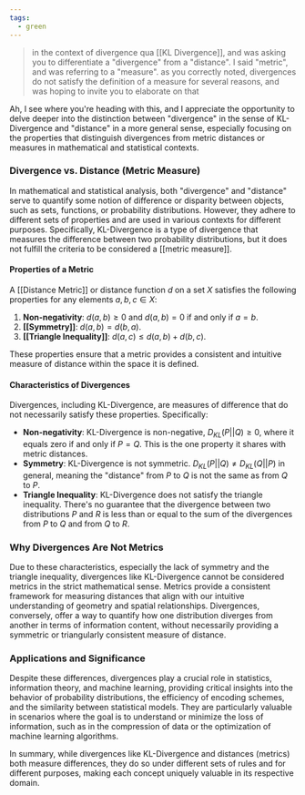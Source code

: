```yaml
---
tags:
  - green
---
```

> in the context of divergence qua [[KL Divergence]], and was asking you to differentiate a "divergence" from a "distance". I said "metric", and was referring to a "measure". as you correctly noted, divergences do not satisfy the definition of a measure for several reasons, and was hoping to invite you to elaborate on that

Ah, I see where you're heading with this, and I appreciate the opportunity to delve deeper into the distinction between "divergence" in the sense of KL-Divergence and "distance" in a more general sense, especially focusing on the properties that distinguish divergences from metric distances or measures in mathematical and statistical contexts.

### Divergence vs. Distance (Metric Measure)

In mathematical and statistical analysis, both "divergence" and "distance" serve to quantify some notion of difference or disparity between objects, such as sets, functions, or probability distributions. However, they adhere to different sets of properties and are used in various contexts for different purposes. Specifically, KL-Divergence is a type of divergence that measures the difference between two probability distributions, but it does not fulfill the criteria to be considered a [[metric measure]].

#### Properties of a Metric

A [[Distance Metric]] or distance function $d$ on a set $X$ satisfies the following properties for any elements $a, b, c \in X$:

1. **Non-negativity**: $d(a, b) \geq 0$ and $d(a, b) = 0$ if and only if $a = b$.
2. **[[Symmetry]]**: $d(a, b) = d(b, a)$.
3. **[[Triangle Inequality]]**: $d(a, c) \leq d(a, b) + d(b, c)$.

These properties ensure that a metric provides a consistent and intuitive measure of distance within the space it is defined.

#### Characteristics of Divergences

Divergences, including KL-Divergence, are measures of difference that do not necessarily satisfy these properties. Specifically:

- **Non-negativity**: KL-Divergence is non-negative, $D_{KL}(P || Q) \geq 0$, where it equals zero if and only if $P = Q$. This is the one property it shares with metric distances.
- **Symmetry**: KL-Divergence is not symmetric. $D_{KL}(P || Q) \neq D_{KL}(Q || P)$ in general, meaning the "distance" from $P$ to $Q$ is not the same as from $Q$ to $P$.
- **Triangle Inequality**: KL-Divergence does not satisfy the triangle inequality. There's no guarantee that the divergence between two distributions $P$ and $R$ is less than or equal to the sum of the divergences from $P$ to $Q$ and from $Q$ to $R$.

### Why Divergences Are Not Metrics

Due to these characteristics, especially the lack of symmetry and the triangle inequality, divergences like KL-Divergence cannot be considered metrics in the strict mathematical sense. Metrics provide a consistent framework for measuring distances that align with our intuitive understanding of geometry and spatial relationships. Divergences, conversely, offer a way to quantify how one distribution diverges from another in terms of information content, without necessarily providing a symmetric or triangularly consistent measure of distance.

### Applications and Significance

Despite these differences, divergences play a crucial role in statistics, information theory, and machine learning, providing critical insights into the behavior of probability distributions, the efficiency of encoding schemes, and the similarity between statistical models. They are particularly valuable in scenarios where the goal is to understand or minimize the loss of information, such as in the compression of data or the optimization of machine learning algorithms.

In summary, while divergences like KL-Divergence and distances (metrics) both measure differences, they do so under different sets of rules and for different purposes, making each concept uniquely valuable in its respective domain.